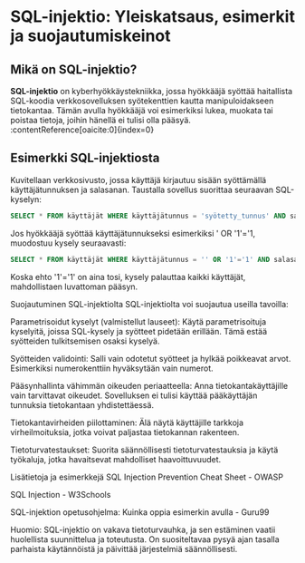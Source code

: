 # SQL-injektio: Yleiskatsaus, esimerkit ja suojautumiskeinot

## Mikä on SQL-injektio?

**SQL-injektio** on kyberhyökkäystekniikka, jossa hyökkääjä syöttää haitallista SQL-koodia verkkosovelluksen syötekenttien kautta manipuloidakseen tietokantaa. Tämän avulla hyökkääjä voi esimerkiksi lukea, muokata tai poistaa tietoja, joihin hänellä ei tulisi olla pääsyä. :contentReference[oaicite:0]{index=0}

## Esimerkki SQL-injektiosta

Kuvitellaan verkkosivusto, jossa käyttäjä kirjautuu sisään syöttämällä käyttäjätunnuksen ja salasanan. Taustalla sovellus suorittaa seuraavan SQL-kyselyn:

```sql
SELECT * FROM käyttäjät WHERE käyttäjätunnus = 'syötetty_tunnus' AND salasana = 'syötetty_salasana';
```
Jos hyökkääjä syöttää käyttäjätunnukseksi esimerkiksi ' OR '1'='1, muodostuu kysely seuraavasti:
```sql
SELECT * FROM käyttäjät WHERE käyttäjätunnus = '' OR '1'='1' AND salasana = '...';
```
Koska ehto '1'='1' on aina tosi, kysely palauttaa kaikki käyttäjät, mahdollistaen luvattoman pääsyn.

Suojautuminen SQL-injektiolta
SQL-injektiolta voi suojautua useilla tavoilla:

Parametrisoidut kyselyt (valmistellut lauseet): Käytä parametrisoituja kyselyitä, joissa SQL-kysely ja syötteet pidetään erillään. Tämä estää syötteiden tulkitsemisen osaksi kyselyä.

Syötteiden validointi: Salli vain odotetut syötteet ja hylkää poikkeavat arvot. Esimerkiksi numerokenttiin hyväksytään vain numerot.

Pääsynhallinta vähimmän oikeuden periaatteella: Anna tietokantakäyttäjille vain tarvittavat oikeudet. Sovelluksen ei tulisi käyttää pääkäyttäjän tunnuksia tietokantaan yhdistettäessä.

Tietokantavirheiden piilottaminen: Älä näytä käyttäjille tarkkoja virheilmoituksia, jotka voivat paljastaa tietokannan rakenteen.

Tietoturvatestaukset: Suorita säännöllisesti tietoturvatestauksia ja käytä työkaluja, jotka havaitsevat mahdolliset haavoittuvuudet.

Lisätietoja ja esimerkkejä
SQL Injection Prevention Cheat Sheet - OWASP

SQL Injection - W3Schools

SQL-injektion opetusohjelma: Kuinka oppia esimerkin avulla - Guru99

Huomio: SQL-injektio on vakava tietoturvauhka, ja sen estäminen vaatii huolellista suunnittelua ja toteutusta. On suositeltavaa pysyä ajan tasalla parhaista käytännöistä ja päivittää järjestelmiä säännöllisesti.
